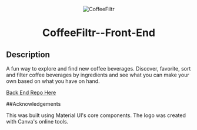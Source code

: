 <div align="center">

![CoffeeFiltr](https://i.imgur.com/d2hK8tgb.png)

# CoffeeFiltr--Front-End


</div>

## Description

A fun way to explore and find new coffee beverages. Discover, favorite, sort and filter coffee beverages by ingredients and see what you can make your own based on what you have on hand.

[Back End Repo Here](https://github.com/GrantCloyd/CoffeeFiltr-Backend)

##Acknowledgements 

This was built using Material UI's core components. The logo was created with Canva's online tools. 

